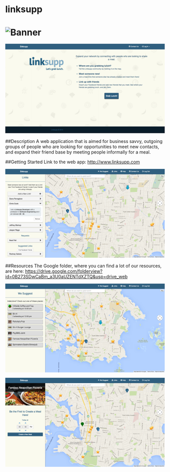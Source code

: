 linksupp
====

![Banner](mockups/logo-banner.png)
====

![Login](screenshots/LoginScreen.png)

##Description
A web application that is aimed for business savvy, outgoing groups of people who are looking for opportunities to meet new contacts, and expand their friend base by meeting people informally for a meal.

##Getting Started
Link to the web app: http://www.linksupp.com

![Friend](screenshots/LinkScreen.png)

##Resources
The Google folder, where you can find a lot of our resources, are here: https://drive.google.com/folderview?id=0B273SDwCaBm_a3U0aUZENTdXZTQ&usp=drive_web

![Map](screenshots/MapScreen.png)

![Marker](screenshots/SelectScreen.png)

